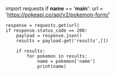import requests
if __name__ == '__main__':
    url = 'https://pokeapi.co/api/v2/pokemon-form/'

    response = requests.get(url)
    if response.status_code == 200:
        payload = response.json()
        results = payload.get('results',[])

        if results:
            for pokemon in results:
                name = pokemon['name']
                print(name)

